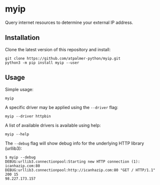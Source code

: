 # myip

Query internet resources to determine your external IP address.

## Installation

Clone the latest version of this repository and install:

    git clone https://github.com/atpalmer-python/myip.git
    python3 -m pip install myip --user

## Usage

Simple usage:

    myip

A specific driver may be applied using the `--driver` flag:

    myip --driver httpbin

A list of available drivers is available using help:

    myip --help

The `--debug` flag will show debug info for the underlying HTTP library (urllib3):

    $ myip --debug
    DEBUG:urllib3.connectionpool:Starting new HTTP connection (1): icanhazip.com:80
    DEBUG:urllib3.connectionpool:http://icanhazip.com:80 "GET / HTTP/1.1" 200 15
    98.227.173.157
